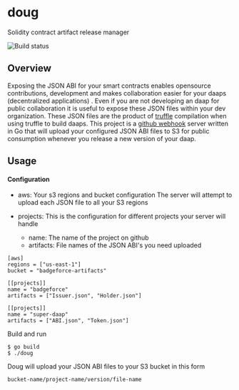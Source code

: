 # doug
Solidity contract artifact release manager

![Build status](https://travis-ci.org/BadgeForce/doug.svg?branch=master)

## Overview 
Exposing the JSON ABI for your smart contracts enables opensource contributions, development and makes collaboration easier for your daaps (decentralized applications) . Even if 
you are not developing an daap for public collaboration it is useful to expose these JSON files within your dev organization. These JSON files are the product of [truffle](http://truffleframework.com/) compilation when using truffle to build daaps. This project is a [github webhook](https://developer.github.com/v3/repos/releases/#get-a-single-release) server written in Go that will upload your configured JSON ABI files to S3 for public consumption whenever you release a new version of your daap.

## Usage 

#### Configuration 

- aws: Your s3 regions and bucket configuration 
The server will attempt to upload each JSON file to all your S3 regions

- projects: This is the configuration for different projects your server will handle
    - name: The name of the project on github 
    - artifacts: File names of the JSON ABI's you need uploaded

```linux
[aws]
regions = ["us-east-1"]
bucket = "badgeforce-artifacts"

[[projects]]
name = "badgeforce"
artifacts = ["Issuer.json", "Holder.json"]

[[projects]]
name = "super-daap"
artifacts = ["ABI.json", "Token.json"]
```

Build and run

```linux 
$ go build 
$ ./doug
```

Doug will upload your JSON ABI files to your S3 bucket in this form

    bucket-name/project-name/version/file-name